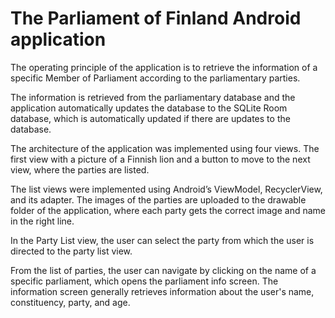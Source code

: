 <h1>The Parliament of Finland Android application</h1>

The operating principle of the application is to retrieve the information of a specific Member of Parliament according to the parliamentary parties.

The information is retrieved from the parliamentary database and the application automatically updates the database to the SQLite Room database, 
which is automatically updated if there are updates to the database.

The architecture of the application was implemented using four views.
The first view with a picture of a Finnish lion and a button to move to the next view, where the parties are listed.


The list views were implemented using Android’s ViewModel, RecyclerView, and its adapter.
The images of the parties are uploaded to the drawable folder of the application, where each party gets the correct image and name in the right line.

In the Party List view, the user can select the party from which the user is directed to the party list view.

From the list of parties, the user can navigate by clicking on the name of a specific parliament, which opens the parliament info screen.
The information screen generally retrieves information about the user's name, constituency, party, and age.
